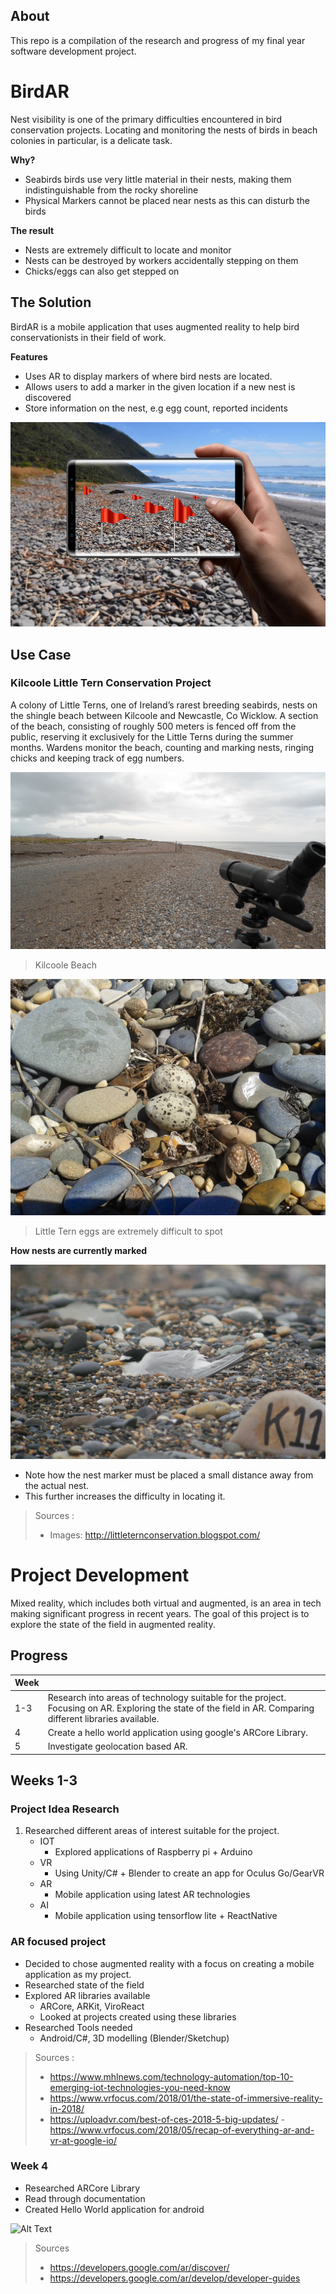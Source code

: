 

## About 

This repo is a compilation of the research and progress of my final year software development project. 


# BirdAR
Nest visibility is one of the primary difficulties encountered in bird conservation projects. Locating and monitoring the nests of birds in beach colonies in particular, is a delicate task. 

**Why?**
- Seabirds birds use very little material in their nests, making them indistinguishable from the rocky shoreline
- Physical Markers cannot be placed near nests as this can disturb the birds

 **The result**
 - Nests are extremely difficult to locate and monitor
 - Nests can be destroyed by workers accidentally stepping on them
 - Chicks/eggs can also get stepped on
 
## The Solution 
BirdAR is a mobile application that uses augmented reality to help bird conservationists in their field of work.

**Features** 
 - Uses AR to display markers of where bird nests are located. 
 - Allows users to add a marker in the given location if a new nest is discovered
 - Store information on the nest, e.g egg count, reported incidents

![Alt Text](https://github.com/DaireNiC/AR-Application/blob/master/media/app_mockup.jpg)


## Use Case
### Kilcoole Little Tern Conservation Project
A colony of Little Terns, one of Ireland’s rarest breeding seabirds, nests on the shingle beach between Kilcoole and Newcastle, Co Wicklow. A section of the beach, consisting of roughly 500 meters is fenced off from the public, reserving it exclusively for the Little Terns during the summer months. Wardens monitor the beach, counting and marking nests, ringing chicks and keeping track of egg numbers.

![Alt Text](https://github.com/DaireNiC/AR-Application/blob/master/media/beach_kilcoole.JPG)
> Kilcoole Beach

![Alt Text](https://github.com/DaireNiC/AR-Application/blob/master/media/beach_kilcoole_nest_egg.jpg)
> Little Tern eggs are extremely difficult to spot

**How nests are currently marked**  

![Alt Text](https://github.com/DaireNiC/AR-Application/blob/master/media/beach_kilcoole_nest.JPG)
- Note how the nest marker must be placed a small distance away from the actual nest.
- This further increases the difficulty in locating it.

> Sources :
> - Images: http://littleternconservation.blogspot.com/


#  Project Development  
Mixed reality, which includes both virtual and augmented, is an area in tech making significant progress in recent years. The goal of this project is to explore the state of the field in augmented reality. 

## Progress 

|Week|   |
|--|--|
| 1-3 | Research into areas of technology suitable for the project. Focusing on AR. Exploring the state of the field in AR. Comparing different libraries available. 
4 | Create a hello world application using google's ARCore Library. 
5 | Investigate geolocation based AR. 

## Weeks 1-3

### Project Idea Research

 1.  Researched different areas of interest suitable for the project.
	 - IOT 
		 -  Explored applications of Raspberry pi + Arduino
	 - VR 
		 - Using Unity/C# + Blender to create an app for Oculus Go/GearVR
	 - AR 
		 - Mobile application using latest AR technologies
	 - AI
		 - Mobile application using tensorflow lite + ReactNative 

### AR focused project
- Decided to chose augmented reality with a focus on creating a mobile application as my project.
- Researched state of the field 
- Explored AR libraries available 
	- ARCore, ARKit, ViroReact
	- Looked at projects created using these libraries 
 - Researched Tools needed
	 - Android/C#, 3D modelling (Blender/Sketchup)


> Sources :
>-  https://www.mhlnews.com/technology-automation/top-10-emerging-iot-technologies-you-need-know
> - https://www.vrfocus.com/2018/01/the-state-of-immersive-reality-in-2018/
> - https://uploadvr.com/best-of-ces-2018-5-big-updates/ - https://www.vrfocus.com/2018/05/recap-of-everything-ar-and-vr-at-google-io/

### Week 4
- Researched ARCore Library 
- Read through documentation 
- Created Hello World application for android

![Alt Text](https://media.giphy.com/media/39yDlAJDTmnJolROYc/giphy.gif)

> Sources
> - https://developers.google.com/ar/discover/
> - https://developers.google.com/ar/develop/developer-guides



